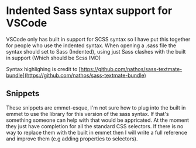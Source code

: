 # Indented Sass syntax support for VSCode
VSCode only has built in support for SCSS syntax so I have put this together for people who use the indented syntax.
When opening a .sass file the syntax should set to Sass (Indented), using just Sass clashes with the built in support (Which should be Scss IMO)

Syntax highlighing is credit to [https://github.com/nathos/sass-textmate-bundle](https://github.com/nathos/sass-textmate-bundle)

## Snippets
These snippets are emmet-esque, I'm not sure how to plug into the built in emmet to use the library for this version of the sass syntax. If that's something someone can help with that would be appricated.
At the moment they just have completion for all the standard CSS selectors. If there is no way to replace them with the built in emmet then I will write a full reference and improve them (e.g adding properties to selectors).
